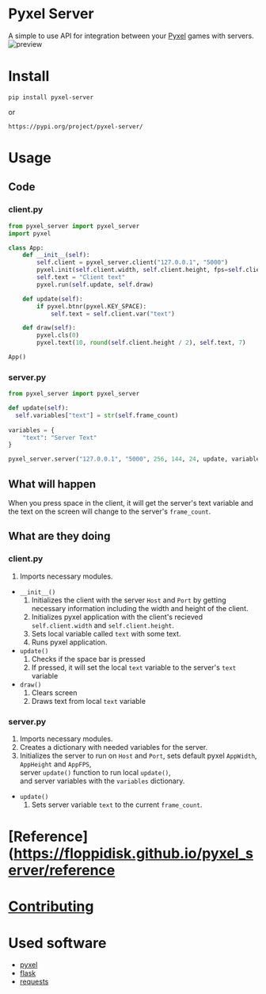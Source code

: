 # Pyxel Server
A simple to use API for integration between your [Pyxel](https://github.com/kitao/pyxel) games with servers.  
![preview](https://github.com/FloppiDisk/pyxel_server/raw/main/preview-border-fade.gif?raw=true)
# Install
```
pip install pyxel-server
```  
or
```
https://pypi.org/project/pyxel-server/
```
# Usage
## Code
### client.py
```python
from pyxel_server import pyxel_server
import pyxel

class App:
    def __init__(self):
        self.client = pyxel_server.client("127.0.0.1", "5000")
        pyxel.init(self.client.width, self.client.height, fps=self.client.fps)
        self.text = "Client text"
        pyxel.run(self.update, self.draw)

    def update(self):
        if pyxel.btnr(pyxel.KEY_SPACE):
            self.text = self.client.var("text")

    def draw(self):
        pyxel.cls(0)
        pyxel.text(10, round(self.client.height / 2), self.text, 7)

App()
```
### server.py
```python
from pyxel_server import pyxel_server

def update(self):
  self.variables["text"] = str(self.frame_count)
  
variables = {
    "text": "Server Text"
}

pyxel_server.server("127.0.0.1", "5000", 256, 144, 24, update, variables=variables)
```
## What will happen
When you press space in the client, it will get the server's text variable and the text on the screen will change to the server's `frame_count`.  
## What are they doing
### client.py
1. Imports necessary modules.  
* `__init__()`  
  1. Initializes the client with the server `Host` and `Port` by getting necessary information including the width and height of the client.  
    2. Initializes pyxel application with the client's recieved `self.client.width` and `self.client.height`.  
    3. Sets local variable called `text` with some text.  
    4. Runs pyxel application.  
* `update()`  
  1. Checks if the space bar is pressed  
    1. If pressed, it will set the local `text` variable to the server's `text` variable  
* `draw()`  
  1. Clears screen  
  2. Draws text from local `text` variable  
### server.py
1. Imports necessary modules.  
2. Creates a dictionary with needed variables for the server.  
3. Initializes the server to run on `Host` and `Port`, sets default pyxel `AppWidth`, `AppHeight` and `AppFPS`,  
    server `update()` function to run local `update()`,  
    and server variables with the `variables` dictionary.  
* `update()`  
  1. Sets server variable `text` to the current `frame_count`. 
# [Reference](https://floppidisk.github.io/pyxel_server/reference
# [Contributing](https://floppidisk.github.io/pyxel_server/contribute)
# Used software
* [pyxel](https://github.com/kitao/pyxel)  
* [flask](https://flask.palletsprojects.com)  
* [requests](https://docs.python-requests.org)  
